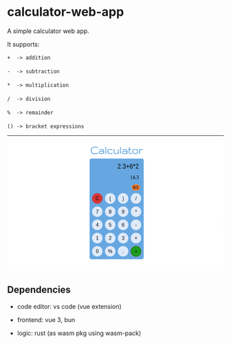 # calculator-web-app

A simple calculator web app.

It supports:

```
+  -> addition

-  -> subtraction

*  -> multiplication

/  -> division

%  -> remainder

() -> bracket expressions
```

---

<img src="./calculator-pc-view.png" height="300px" />

## Dependencies

- code editor: vs code (vue extension)

- frontend: vue 3, bun

- logic: rust (as wasm pkg using wasm-pack)
